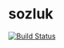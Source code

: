 sozluk
======

[![Build Status](https://travis-ci.org/sozluk/sozluk.png?branch=develop)](https://travis-ci.org/sozluk/sozluk)
